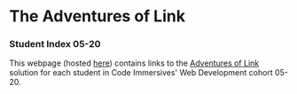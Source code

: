# The Adventures of Link
### Student Index 05-20

This webpage (hosted [here](https://ci-wdi-900.github.io/the-adventures-of-link-student-index-05-20/)) contains links to the [Adventures of Link](https://github.com/ci-wdi-0900/the-adventures-of-link) solution for each student in Code Immersives' Web Development cohort 05-20.
